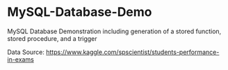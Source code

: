 # MySQL-Database-Demo
MySQL Database Demonstration including generation of a stored function, stored procedure, and a trigger

Data Source: https://www.kaggle.com/spscientist/students-performance-in-exams
